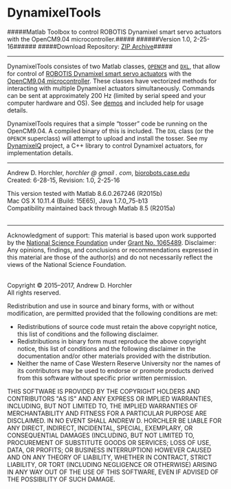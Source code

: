 DynamixelTools
========
#####Matlab Toolbox to control ROBOTIS Dynamixel smart servo actuators with the OpenCM9.04 microcontroller.#####
######Version 1.0, 2-25-16######
#####Download Repository: [ZIP Archive](https://github.com/horchler/DynamixelTools/archive/master.zip)#####

--------

DynamixelTools consistes of two Matlab classes, [```OPENCM```](https://github.com/horchler/DynamixelTools/blob/master/OPENCM.m) and [```DXL```](https://github.com/horchler/DynamixelTools/blob/master/DXL.m), that allow for control of [ROBOTIS Dynamixel smart servo actuators](http://en.robotis.com/index/product.php?cate_code=101010) with the [OpenCM9.04 microcontroller](http://en.robotis.com/index/product.php?cate_code=131010). These classes have vectorized methods for interacting with multiple Dynamixel actuators simultaneously. Commands can be sent at approximately 200 Hz (limited by serial speed and your computer hardware and OS). See [demos](https://github.com/horchler/DynamixelTools/tree/master/demos) and included help for usage details.

DynamixelTools requires that a simple &#8220;tosser&#8221; code be running on the OpenCM9.04. A compiled binary of this is included. The ```DXL``` class (or the ```OPENCM``` superclass) will attempt to upload and install the tosser. See my [DynamixelQ](https://github.com/horchler/DynamixelQ) project, a C++ library to control Dynamixel actuators, for implementation details.
&nbsp;  

--------

Andrew D. Horchler, *horchler @ gmail . com*, [biorobots.case.edu](http://biorobots.case.edu/)  
Created: 6-28-15, Revision: 1.0, 2-25-16  

This version tested with Matlab 8.6.0.267246 (R2015b)  
Mac OS X 10.11.4 (Build: 15E65), Java 1.7.0_75-b13  
Compatibility maintained back through Matlab 8.5 (R2015a)  
&nbsp;  

--------

Acknowledgment of support: This material is based upon work supported by the [National Science Foundation](http://www.nsf.gov/) under [Grant No.&nbsp;1065489](http://www.nsf.gov/awardsearch/showAward.do?AwardNumber=1065489). Disclaimer: Any opinions, findings, and conclusions or recommendations expressed in this material are those of the author(s) and do not necessarily reflect the views of the National Science Foundation.  
&nbsp;  

Copyright &copy; 2015&ndash;2017, Andrew D. Horchler  
All rights reserved.  

Redistribution and use in source and binary forms, with or without modification, are permitted provided that the following conditions are met:
 * Redistributions of source code must retain the above copyright notice, this list of conditions and the following disclaimer.
 * Redistributions in binary form must reproduce the above copyright notice, this list of conditions and the following disclaimer in the documentation and/or other materials provided with the distribution.
 * Neither the name of Case Western Reserve University nor the names of its contributors may be used to endorse or promote products derived from this software without specific prior written permission.

THIS SOFTWARE IS PROVIDED BY THE COPYRIGHT HOLDERS AND CONTRIBUTORS "AS IS" AND ANY EXPRESS OR IMPLIED WARRANTIES, INCLUDING, BUT NOT LIMITED TO, THE IMPLIED WARRANTIES OF MERCHANTABILITY AND FITNESS FOR A PARTICULAR PURPOSE ARE DISCLAIMED. IN NO EVENT SHALL ANDREW D. HORCHLER BE LIABLE FOR ANY DIRECT, INDIRECT, INCIDENTAL, SPECIAL, EXEMPLARY, OR CONSEQUENTIAL DAMAGES (INCLUDING, BUT NOT LIMITED TO, PROCUREMENT OF SUBSTITUTE GOODS OR SERVICES; LOSS OF USE, DATA, OR PROFITS; OR BUSINESS INTERRUPTION) HOWEVER CAUSED AND ON ANY THEORY OF LIABILITY, WHETHER IN CONTRACT, STRICT LIABILITY, OR TORT (INCLUDING NEGLIGENCE OR OTHERWISE) ARISING IN ANY WAY OUT OF THE USE OF THIS SOFTWARE, EVEN IF ADVISED OF THE POSSIBILITY OF SUCH DAMAGE.